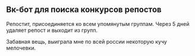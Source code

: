 ## Вк-бот для поиска конкурсов репостов

Репостит, присоединяется ко всем упомянутым группам. Через 5 дней удаляет репост и выходит из групп.

Забавная вещь, выиграла мне по всей россии некоторую кучу мелочевки.
